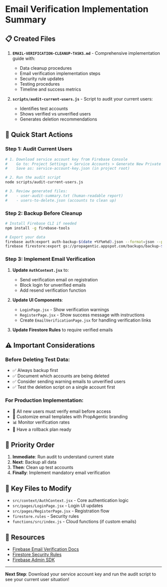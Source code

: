# Email Verification Implementation Summary

## 📋 Created Files

1. **`EMAIL-VERIFICATION-CLEANUP-TASKS.md`** - Comprehensive implementation guide with:
   - Data cleanup procedures
   - Email verification implementation steps
   - Security rule updates
   - Testing procedures
   - Timeline and success metrics

2. **`scripts/audit-current-users.js`** - Script to audit your current users:
   - Identifies test accounts
   - Shows verified vs unverified users
   - Generates deletion recommendations

## 🚀 Quick Start Actions

### Step 1: Audit Current Users
```bash
# 1. Download service account key from Firebase Console
#    Go to: Project Settings > Service Accounts > Generate New Private Key
#    Save as: service-account-key.json (in project root)

# 2. Run the audit script
node scripts/audit-current-users.js

# 3. Review generated files:
#    - user-audit-summary.txt (human-readable report)
#    - users-to-delete.json (accounts to clean up)
```

### Step 2: Backup Before Cleanup
```bash
# Install Firebase CLI if needed
npm install -g firebase-tools

# Export your data
firebase auth:export auth-backup-$(date +%Y%m%d).json --format=json --project propagentic
firebase firestore:export gs://propagentic.appspot.com/backups/backup-$(date +%Y%m%d)
```

### Step 3: Implement Email Verification

1. **Update `AuthContext.jsx`** to:
   - Send verification email on registration
   - Block login for unverified emails
   - Add resend verification function

2. **Update UI Components**:
   - `LoginPage.jsx` - Show verification warnings
   - `RegisterPage.jsx` - Show success message with instructions
   - Create `EmailVerificationPage.jsx` for handling verification links

3. **Update Firestore Rules** to require verified emails

## ⚠️ Important Considerations

### Before Deleting Test Data:
- ✅ Always backup first
- ✅ Document which accounts are being deleted
- ✅ Consider sending warning emails to unverified users
- ✅ Test the deletion script on a single account first

### For Production Implementation:
- 🔐 All new users must verify email before access
- 📧 Customize email templates with PropAgentic branding
- 📊 Monitor verification rates
- 🔄 Have a rollback plan ready

## 🎯 Priority Order

1. **Immediate**: Run audit to understand current state
2. **Next**: Backup all data
3. **Then**: Clean up test accounts
4. **Finally**: Implement mandatory email verification

## 📁 Key Files to Modify

- `src/context/AuthContext.jsx` - Core authentication logic
- `src/pages/LoginPage.jsx` - Login UI updates
- `src/pages/RegisterPage.jsx` - Registration flow
- `firestore.rules` - Security rules
- `functions/src/index.js` - Cloud functions (if custom emails)

## 🔗 Resources

- [Firebase Email Verification Docs](https://firebase.google.com/docs/auth/web/manage-users#send_a_user_a_verification_email)
- [Firestore Security Rules](https://firebase.google.com/docs/firestore/security/get-started)
- [Firebase Admin SDK](https://firebase.google.com/docs/admin/setup)

---

**Next Step**: Download your service account key and run the audit script to see your current user situation! 